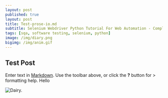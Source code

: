 ```yaml
---
layout: post
published: true
layout: post
title: Test-prose-io.md
subtitle: Selenium Webdriver Python Tutorial For Web Automation - Complete Journey
tags: [sqa, software testing, selenium, python]
image: /img/diary.png
bigimg: /img/anim.gif
---
```

## Test Post

Enter text in [Markdown](http://daringfireball.net/projects/markdown/). Use the toolbar above, or click the **?** button for > formatting help.
Hello
 
<img src="https://i.gifer.com/J4x.gif" alt="Dairy." />
